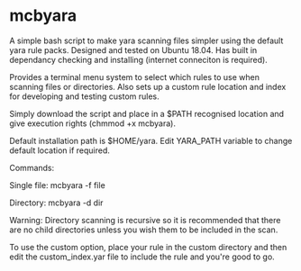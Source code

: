 # mcbyara

A simple bash script to make yara scanning files simpler using the default yara rule packs. Designed and tested on Ubuntu 18.04. Has built in dependancy checking and installing (internet conneciton is required).

Provides a terminal menu system to select which rules to use when scanning files or directories. Also sets up a custom rule location and index for developing and testing custom rules.

Simply download the script and place in a $PATH recognised location and give execution rights (chmmod +x mcbyara). 


Default installation path is $HOME/yara. Edit YARA_PATH variable to change default location if required.

Commands:

Single file: mcbyara -f file

Directory: mcbyara -d dir

Warning: Directory scanning is recursive so it is recommended that there are no child directories unless you wish them to be included in the scan.

To use the custom option, place your rule in the custom directory and then edit the custom_index.yar file to include the rule and you're good to go.
